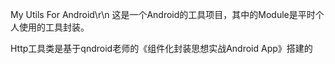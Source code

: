 My Utils For Android\r\n
这是一个Android的工具项目，其中的Module是平时个人使用的工具封装。

Http工具类是基于qndroid老师的《组件化封装思想实战Android App》搭建的
